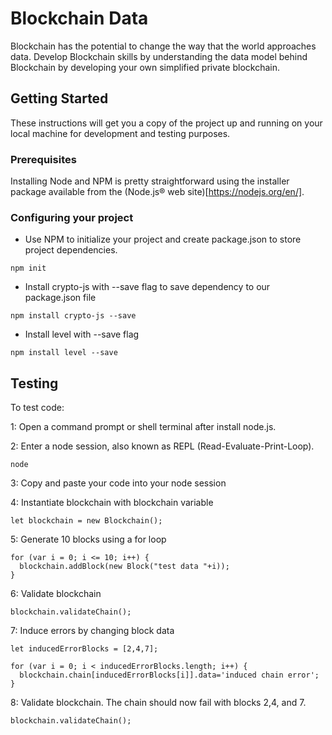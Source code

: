 ﻿# Blockchain Data

Blockchain has the potential to change the way that the world approaches data. Develop Blockchain skills by understanding the data model behind Blockchain by developing your own simplified private blockchain.

## Getting Started

These instructions will get you a copy of the project up and running on your local machine for development and testing purposes.


### Prerequisites

Installing Node and NPM is pretty straightforward using the installer package available from the (Node.js® web site)[https://nodejs.org/en/].


### Configuring your project


- Use NPM to initialize your project and create package.json to store project dependencies.
```
npm init
```

- Install crypto-js with --save flag to save dependency to our package.json file
```
npm install crypto-js --save
```

- Install level with --save flag
```
npm install level --save
```



## Testing

To test code:

1: Open a command prompt or shell terminal after install node.js.

2: Enter a node session, also known as REPL (Read-Evaluate-Print-Loop).
```
node
```

3: Copy and paste your code into your node session

4: Instantiate blockchain with blockchain variable
```
let blockchain = new Blockchain();
```

5: Generate 10 blocks using a for loop
```
for (var i = 0; i <= 10; i++) {
  blockchain.addBlock(new Block("test data "+i));
}
```

6: Validate blockchain
```
blockchain.validateChain();
```

7: Induce errors by changing block data
```
let inducedErrorBlocks = [2,4,7];
	
for (var i = 0; i < inducedErrorBlocks.length; i++) {
  blockchain.chain[inducedErrorBlocks[i]].data='induced chain error';
}
```

8: Validate blockchain. The chain should now fail with blocks 2,4, and 7.
```
blockchain.validateChain();
```
